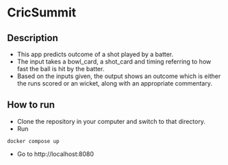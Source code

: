 # CricSummit

## Description

- This app predicts outcome of a shot played by a batter.
- The input takes a bowl_card, a shot_card and timing referring to how fast the ball is hit by the batter.
- Based on the inputs given, the output shows an outcome which is either the runs scored or an wicket, along with an appropriate commentary.

## How to run

- Clone the repository in your computer and switch to that directory.
- Run

```
docker compose up
```

- Go to http://localhost:8080

